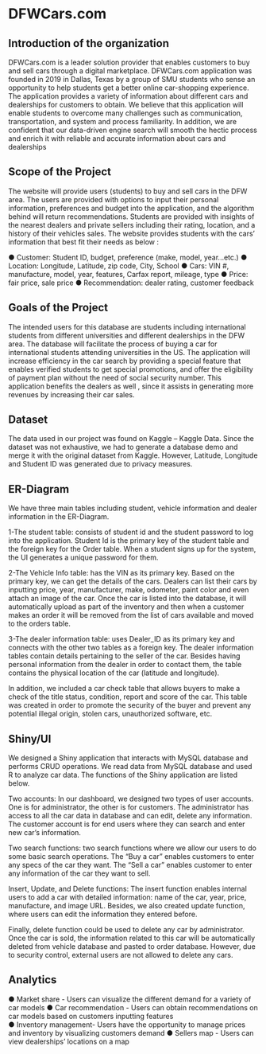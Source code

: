 # DFWCars.com
## Introduction of the organization 
DFWCars.com is a leader solution provider that enables customers to buy and sell cars through a digital marketplace. DFWCars.com application was founded in 2019 in Dallas, Texas by a group of SMU students who sense an opportunity to help students get a better online car-shopping experience. The application provides a variety of information about different cars and dealerships for customers to obtain. We believe that this application will  enable students to overcome many challenges such as communication, transportation, and system and process familiarity. In addition, we are confident that our data-driven engine search will smooth the hectic process and enrich it with reliable and accurate information about cars and dealerships
## Scope of the Project 
The website will provide users (students) to buy and sell cars in the DFW area. The users are provided with options to input their personal information, preferences and budget into the application, and the algorithm behind will return recommendations. Students are provided with insights of the nearest dealers and private sellers including their rating, location, and a history of their vehicles sales.  The website provides students with the cars’ information that best fit their needs as below : 

● Customer: Student ID, budget, preference (make, model, year...etc.) 
● Location: Longitude, Latitude, zip code, City, School 
● Cars: VIN #, manufacture, model, year, features, Carfax report, mileage, type 
● Price: fair price, sale price 
● Recommendation: dealer rating, customer feedback 

## Goals of the Project 
The intended users for this database are students including international students from different universities  and different dealerships in the DFW area. The database will facilitate the process of buying a car for international students attending universities in the US. The application will increase efficiency in the car search by providing a special feature that enables verified students to get special promotions, and offer the eligibility of payment plan without the need of social security number.  This application benefits the dealers as well , since it assists in generating more revenues by increasing their car sales.

## Dataset 
The data used in our project was found on Kaggle – Kaggle Data. Since the dataset was not exhaustive, we had to generate a database demo and merge it with the original dataset from Kaggle. However,  Latitude, Longitude and Student ID was generated due to privacy measures. 

## ER-Diagram 
We have three main tables including student, vehicle information and dealer information in the ER-Diagram.

1-The student table: consists of student id and the student password to log into the application. Student Id is the primary key of the student table and the foreign key for the Order table. When a student signs up for the system, the UI generates a unique password for them. 

2-The Vehicle Info table:  has the VIN as its primary key. Based on the primary key, we can get the details of the cars. Dealers can list their cars by inputting price, year, manufacturer, make, odometer, paint color and even attach an image of the car. Once the car is listed into the database, it will automatically upload as part of the inventory and then when a customer makes an order it will be removed from the list of cars available and moved to the orders table. 

3-The dealer information table: uses Dealer_ID as its primary key and connects with the other two tables as a foreign key. The dealer information tables contain details pertaining to the seller of the car. Besides having personal information from the dealer in order to contact them, the table contains the physical location of the car (latitude and longitude). 

In addition, we included a car check table that allows buyers to make a check of the title status, condition, report and score of the car. This table was created in order to promote the security of the buyer and prevent any potential illegal origin, stolen cars, unauthorized software, etc. 


## Shiny/UI 
We designed a Shiny application that interacts with MySQL database and performs CRUD operations. We read data from MySQL database and used R to analyze car data. The functions of the Shiny application are listed below. 

Two accounts: In our dashboard, we designed two types of user accounts. One is for administrator, the other is for customers. The administrator has access to all the car data in database and can edit, delete any information. The customer account is for end users where they can search and enter new car’s information.  

Two search functions: two search functions where we allow our users to do some basic search operations. The “Buy a car” enables customers to enter any specs of the car they want. The “Sell a car” enables customer to enter any information of the car they want to sell.  

Insert, Update, and Delete functions: The insert function enables internal users to add a car with detailed information: name of the car, year, price, manufacture, and image URL. Besides, we also created update function, where users can edit the information they entered before. 

Finally, delete function could be used to delete any car by administrator. Once the car is sold, the information related to this car will be automatically deleted from vehicle database and pasted to order database. However, due to security control, external users are not allowed to delete any cars. 

## Analytics 
● Market share - Users can visualize the different demand for a variety of car models 
● Car recommendation  - Users can obtain recommendations on car models based on customers inputting features  
● Inventory management- Users have the opportunity to manage prices and inventory by visualizing customers demand 
● Sellers map - Users can view dealerships’ locations on a map
